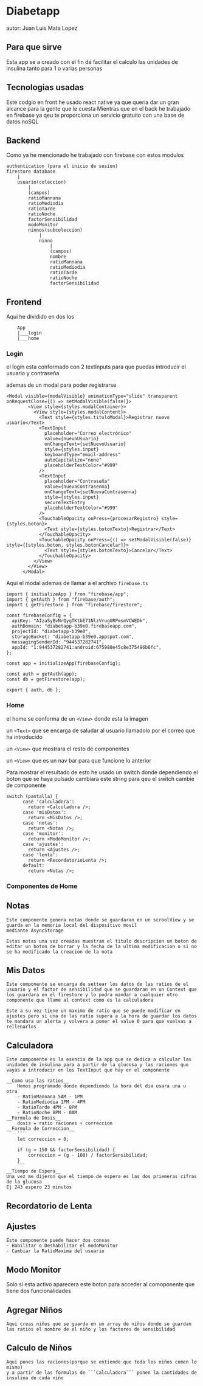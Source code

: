 # Diabetapp #

autor: Juan Luis Mata Lopez

## Para que sirve ## 
Esta app se a creado con el fin de facilitar el calculo las unidades de insulina
tanto para 1 o varias personas 

## Tecnologias usadas ## 
Este codgio en front he usado react native ya que queria dar un gran alcance para la gente 
que le cuesta
Mientras que en el back he trabajado en firebase ya qeu te proporciona un servicio gratuito
con una base de datos noSQL 

## Backend ## 
Como ya he mencionado he trabajado con firebase con estos modulos
```
authentication (para el inicio de sesion)
firestore database
    |
    usuario(coleccion)
        |
        (campos)
        ratioMannana
        ratioMediodia
        ratioTarde
        ratioNoche
        factorSensibilidad
        modoMonitor
        ninnos(subcoleccion)
            |
            ninno
                |
                (campos)
                nombre
                ratioMannana
                ratioMediodia
                ratioTarde
                ratioNoche
                factorSensibilidad

```
## Frontend ## 
Aqui he dividido en dos los

```
    App
    |___login
    |___home
```
### Login ###
el login esta conformado con 2 textInputs para que puedas introducir el usuario y contraseña 

ademas de un modal para poder registrarse
```
<Modal visible={modalVisible} animationType="slide" transparent onRequestClose={() => setModalVisible(false)}>
        <View style={styles.modalContainer}>
          <View style={styles.modalContent}>
            <Text style={styles.tituloModal}>Registrar nuevo usuario</Text>
            <TextInput
              placeholder="Correo electrónico"
              value={nuevoUsuario}
              onChangeText={setNuevoUsuario}
              style={styles.input}
              keyboardType="email-address"
              autoCapitalize="none"
              placeholderTextColor="#999"
            />
            <TextInput
              placeholder="Contraseña"
              value={nuevaContrasenna}
              onChangeText={setNuevaContrasenna}
              style={styles.input}
              secureTextEntry
              placeholderTextColor="#999"
            />
            <TouchableOpacity onPress={procesarRegistro} style={styles.boton}>
              <Text style={styles.botonTexto}>Registrar</Text>
            </TouchableOpacity>
            <TouchableOpacity onPress={() => setModalVisible(false)} style={[styles.boton, styles.botonCancelar]}>
              <Text style={styles.botonTexto}>Cancelar</Text>
            </TouchableOpacity>
          </View>
        </View>
      </Modal>
```
Aqui el modal ademas de llamar a el archivo ```firebase.ts```

```
import { initializeApp } from "firebase/app";
import { getAuth } from "firebase/auth";
import { getFirestore } from "firebase/firestore";

const firebaseConfig = {
  apiKey: "AIzaSyBvNrQygTKtbE71NlzVrugURPmsmVCWEDk",
  authDomain: "diabetapp-b39e0.firebaseapp.com",
  projectId: "diabetapp-b39e0",
  storageBucket: "diabetapp-b39e0.appspot.com",
  messagingSenderId: "944537282741",
  appId: "1:944537282741:android:675980e45c8e375496b6fc",
};

const app = initializeApp(firebaseConfig);

const auth = getAuth(app);
const db = getFirestore(app); 

export { auth, db };
```

### Home ###
el home se conforma de un ```<View>``` donde esta la imagen

un ```<Text>``` que se encarga de saludar al usuario llamadolo por el correo que ha introducido

un ```<View>``` que mostrara el resto de componentes

un ```<View>``` que es un nav bar para que funcione lo anterior

Para mostrar el resultado de esto he usado un switch donde dependiendo el boton que se haya pulsado cambiara este string para qeu el switch cambie de componente

```
switch (pantalla) {
      case 'calculadora':
        return <Calculadora />;
      case 'misDatos':
        return <MisDatos />;
      case 'notas':
        return <Notas />;
      case 'monitor':
        return <ModoMonitor />;
      case 'ajustes':
        return <Ajustes />;
      case 'lenta':
        return <RecordatorioLenta />;
      default:
        return <Notas />;
```
### Componentes de Home ###

## Notas ##
    Este componente genera notas donde se guardaran en un scroolView y se guarda en la memoria local del dispositivo movil
    mediante AsyncStorage

    Estas notas una vez creadas muestran el titulo descripcion un boton de editar un boton de borrar y la fecha de la ultima modificacion o si no se ha modificado la creacion de la nota

## Mis Datos ##

    Este componente se encarga de settear los datos de las ratios de el usuario y el factor de sensibilidad que se guardaran en un Context que los guardara en el firestore y lo podra mandar a cualquier otro componente que llame al context como es la calculadora

    Este a su vez tiene un maximo de ratio que se puede modificar en ajustes pero si una de las ratio supera a la hora de guardar los datos te mandara un alerta y volvera a poner el value 0 para que vuelvas a rellenarlos 

## Calculadora ##
    Este componente es la esencia de la app que se dedica a calcular las unidades de insulina para a partir de la glucosa y las raciones que vayas a introducir en los TextInput que hay en el componente

    __Como usa las ratios__
        Hemos programado donde dependiendo la hora del dia usara una u otra
        - RatioMannana 5AM - 1PM
        - RatioMediodia 1PM - 4PM
        - RatioTarde 4PM - 8PM
        - RatioNoche 8PM - 0AM 
    __Formula de Dosis__
        dosis = ratio raciones + correccion
    __Formula de Correccion__
        ```
        let correccion = 0;
        
        if (g > 150 && factorSensibilidad) {
            correccion = (g - 100) / factorSensibilidad;
        }
        ```
    __Tiempo de Espera__
    Una vez me dijeron que el tiempo de espera es las dos priemeras cifras de la glucosa 
    Ej 243 espero 23 minutos
## Recordatorio de Lenta ##
## Ajustes ##
    Este componente puede hacer dos consas
    - Habilitar o Deshabilitar el modoMonitor
    - Cambiar la RatioMaxima del usuario
## Modo Monitor ##
Solo si esta activo aparecera este boton para acceder al comoponente que tiene dos funcionalidades
## Agregar Niños ##
    Aqui creas niños que se guarda en un array de niños donde se guardan las ratios el nombre de el niño y los factores de sensibilidad
## Calculo de Niños ##
    Aqui pones las raciones(porque se entiende que todo los niños comen lo mismo)
    y a partir de las formulas de ```Calculadora``` ponen la cantidades de insulina de cada niño 